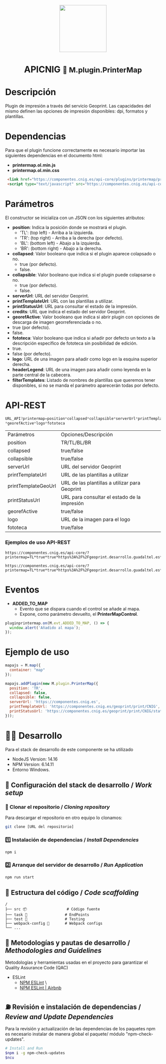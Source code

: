 <p align="center">
  <img src="https://www.ign.es/resources/viewer/images/logoApiCnig0.5.png" height="152" />
</p>
<h1 align="center"><strong>APICNIG</strong> <small>🔌 M.plugin.PrinterMap</small></h1>

# Descripción

Plugin de impresión a través del servicio Geoprint. Las capacidades del mismo definen las opciones de impresión disponibles: dpi, formatos y plantillas.

# Dependencias

Para que el plugin funcione correctamente es necesario importar las siguientes dependencias en el documento html:

- **printermap.ol.min.js**
- **printermap.ol.min.css**

```html
 <link href="https://componentes.cnig.es/api-core/plugins/printermap/printermap.ol.min.css" rel="stylesheet" />
 <script type="text/javascript" src="https://componentes.cnig.es/api-core/plugins/printermap/printermap.ol.min.js"></script>
```

# Parámetros

El constructor se inicializa con un JSON con los siguientes atributos:

- **position**: Indica la posición donde se mostrará el plugin.
  - 'TL': (top left) - Arriba a la izquierda.
  - 'TR': (top right) - Arriba a la derecha (por defecto).
  - 'BL': (bottom left) - Abajo a la izquierda.
  - 'BR': (bottom right) - Abajo a la derecha.
- **collapsed**: Valor booleano que indica si el plugin aparece colapsado o no.
  - true (por defecto).
  - false.
- **collapsible**: Valor booleano que indica si el plugin puede colapsarse o no.
  - true (por defecto).
  - false.
- **serverUrl**: URL del servidor Geoprint.
- **printTemplateUrl**: URL con las plantillas a utilizar.
- **printStatusUrl**: URL para consultar el estado de la impresión.
- **credits**: URL que indica el estado del servidor Geoprint.
- **georefActive**: Valor booleano que indica si abrir plugin con opciones de descarga de imagen georreferenciada o no.
- true (por defecto).
- false.
- **fototeca**: Valor booleano que indica si añadir por defecto un texto a la descripción específico de fototeca sin posibilidad de edición.
- true.
- false (por defecto).
- **logo**: URL de una imagen para añadir como logo en la esquina superior derecha.
- **headerLegend**: URL de una imagen para añadir como leyenda en la parte central de la cabecera.
- **filterTemplates**: Listado de nombres de plantillas que queremos tener disponibles, si no se manda el parámetro aparecerán todas por defecto.

# API-REST

```javascript
URL_API?printermap=position*collapsed*collapsible*serverUrl*printTemplateUrl*printTemplateGeoUrl*printStatusUrl
*georefActive*logo*fototeca
```

<table>
  <tr>
    <td>Parámetros</td>
    <td>Opciones/Descripción</td>
  </tr>
  <tr>
    <td>position</td>
    <td>TR/TL/BL/BR</td>
  </tr>
  <tr>
    <td>collapsed</td>
    <td>true/false</td>
  </tr>
  <tr>
    <td>collapsible</td>
    <td>true/false</td>
  <tr>
    <td>serverUrl</td>
    <td>URL del servidor Geoprint</td>
  <tr>
    <td>printTemplateUrl</td>
    <td>URL de las plantillas a utilizar</td>
  <tr>
    <td>printTemplateGeoUrl</td>
    <td>URL de las plantillas a utilizar para Geoprint</td>
  <tr>
    <td>printStatusUrl</td>
    <td>URL para consultar el estado de la impresión</td>
  </tr>
  <tr>
    <td>georefActive</td>
    <td>true/false</td>
  </tr>
  <tr>
    <td>logo</td>
    <td>URL de la imagen para el logo</td>
  </tr>
  <tr>
    <td>fototeca</td>
    <td>true/false</td>
  </tr>
</table>

### Ejemplos de uso API-REST

```
https://componentes.cnig.es/api-core/?printermap=TL*true*true*https%3A%2F%2Fgeoprint.desarrollo.guadaltel.es*https%3A%2F%2Fgeoprint.desarrollo.guadaltel.es%2Fprint%2FCNIG*https%3A%2F%2Fgeoprint.desarrollo.guadaltel.es%2Fprint%2FCNIG*https%3A%2F%2Fgeoprint.desarrollo.guadaltel.es%2Fprint%2Fstatus*true*https%3A%2F%2Fwww.ign.es%2Fresources%2Fviewer%2Fimages%2FlogoApiCnig0.5.png*false
```

```
https://componentes.cnig.es/api-core/?printermap=TL*true*true*https%3A%2F%2Fgeoprint.desarrollo.guadaltel.es*https%3A%2F%2Fgeoprint.desarrollo.guadaltel.es%2Fprint%2FCNIG**https%3A%2F%2Fgeoprint.desarrollo.guadaltel.es%2Fprint%2Fstatus*true**false
```

# Eventos

- **ADDED_TO_MAP**
  - Evento que se dispara cuando el control se añade al mapa.
  - Expone, como parámetro devuelto, el **PrinterMapControl**.

```javascript
pluginprintermap.on(M.evt.ADDED_TO_MAP, () => {
  window.alert('Añadido al mapa');
});
```

# Ejemplo de uso

```javascript
mapajs = M.map({
  container: "map"
});

mapajs.addPlugin(new M.plugin.PrinterMap({
  position: 'TR',
  collapsed: false,
  collapsible: false,
  serverUrl: 'https://componentes.cnig.es', 
  printTemplateUrl: 'https://componentes.cnig.es/geoprint/print/CNIG', 
  printStatusUrl: 'https://componentes.cnig.es/geoprint/print/CNIG/status',
}));
```

# 👨‍💻 Desarrollo

Para el stack de desarrollo de este componente se ha utilizado

* NodeJS Version: 14.16
* NPM Version: 6.14.11
* Entorno Windows.

## 📐 Configuración del stack de desarrollo / *Work setup*


### 🐑 Clonar el repositorio / *Cloning repository*

Para descargar el repositorio en otro equipo lo clonamos:

```bash
git clone [URL del repositorio]
```

### 1️⃣ Instalación de dependencias / *Install Dependencies*

```bash
npm i
```

### 2️⃣ Arranque del servidor de desarrollo / *Run Application*

```bash
npm run start
```

## 📂 Estructura del código / *Code scaffolding*

```any
/
├── src 📦                  # Código fuente
├── task 📁                 # EndPoints
├── test 📁                 # Testing
├── webpack-config 📁       # Webpack configs
└── ...
```
## 📌 Metodologías y pautas de desarrollo / *Methodologies and Guidelines*

Metodologías y herramientas usadas en el proyecto para garantizar el Quality Assurance Code (QAC)

* ESLint
  * [NPM ESLint](https://www.npmjs.com/package/eslint) \
  * [NPM ESLint | Airbnb](https://www.npmjs.com/package/eslint-config-airbnb)

## ⛽️ Revisión e instalación de dependencias / *Review and Update Dependencies*

Para la revisión y actualización de las dependencias de los paquetes npm es necesario instalar de manera global el paquete/ módulo "npm-check-updates".

```bash
# Install and Run
$npm i -g npm-check-updates
$ncu
```
